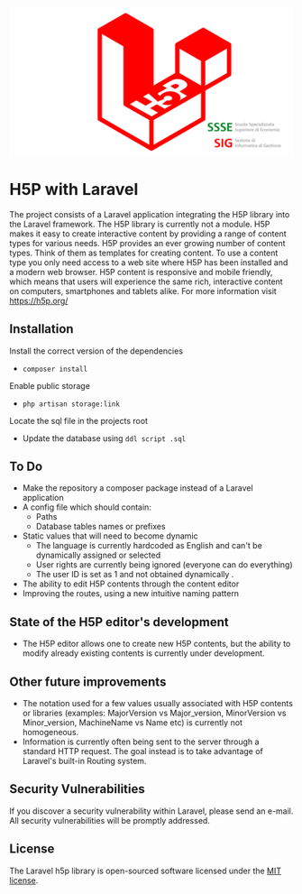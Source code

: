 
<p align="center"><a href="https://github.com/ssse-sig/laravel-h5p" target="_blank"><img src="https://github.com/ssse-sig/laravel-h5p/blob/main/public/LogoH5pLaravel.png" width="800"></a></p>

# H5P with Laravel

The project consists of a Laravel application integrating  the H5P library into the Laravel framework.
The H5P library is currently not a module. 
H5P makes it easy to create interactive content by providing a range of content types for various needs.
H5P provides an ever growing number of content types. Think of them as templates for creating content.
To use a content type you only need access to a web site where H5P has been installed and a modern web browser.
H5P content is responsive and mobile friendly, which means that users will experience the same rich,
interactive content on computers, smartphones and tablets alike.
For more information visit https://h5p.org/

## Installation
Install the correct version of the dependencies
- ```composer install```

Enable public storage
- ```php artisan storage:link```

Locate the sql file in the projects root
- Update the database using ```ddl script .sql```

## To Do
- Make the repository a composer package instead of a Laravel application 
- A config file which should contain:
	- Paths
	- Database tables names or prefixes
- Static values that will need to become dynamic
	- The language is currently hardcoded as English and can't be dynamically assigned or selected
	- User rights are currently being ignored (everyone can do everything)
	- The user ID is set as 1 and not obtained dynamically .
- The ability to edit H5P contents through the content editor
- Improving the routes, using a new intuitive naming pattern
	
## State of the H5P editor's development
- The H5P editor allows one to create new H5P contents, but the ability to modify already existing
contents is currently under development. 
	
## Other future improvements
- The notation used for a few values usually associated with H5P contents or libraries 
(examples: MajorVersion vs Major_version, MinorVersion vs Minor_version, MachineName vs Name etc) 
is currently not homogeneous.
- Information is currently often being sent to the server through a standard HTTP request. The goal
instead is to take advantage of Laravel's built-in Routing system.

## Security Vulnerabilities

If you discover a security vulnerability within Laravel, please send an e-mail. All security vulnerabilities will be promptly addressed.

## License

The Laravel h5p library is open-sourced software licensed under the [MIT license](https://opensource.org/licenses/MIT).

